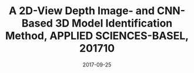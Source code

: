 ---
title: A 2D-View Depth Image- and CNN-Based 3D Model Identification Method, APPLIED SCIENCES-BASEL, 201710
doi: https://www.mdpi.com/2076-3417/7/10/988
date: 2017-09-25
category: paper
---